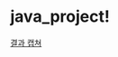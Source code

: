 # java_project!

[결과 캡쳐](https://user-images.githubusercontent.com/102049728/164571115-fe1eaa53-fd9e-4d57-8fa9-b3ca4c9d51eb.PNG)
